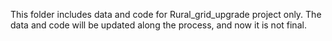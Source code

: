 This folder includes data and code for Rural_grid_upgrade project only. The data and code will be updated along the process, and now it is not final.
